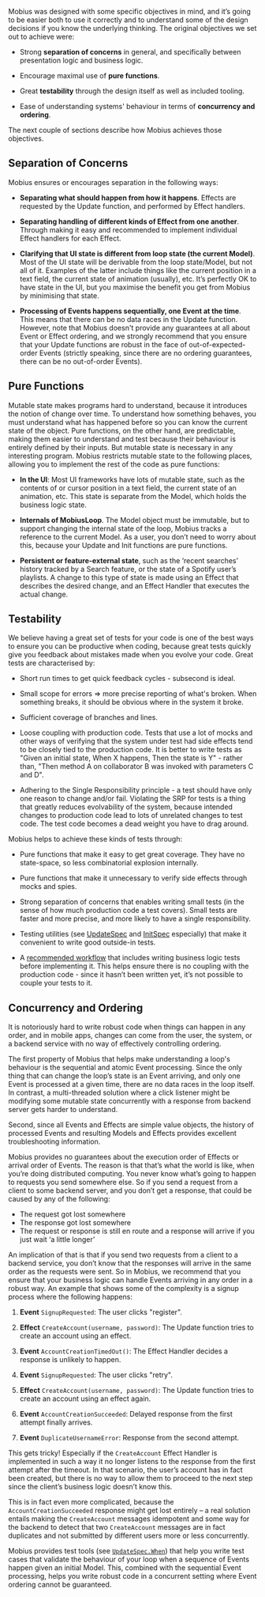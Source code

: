 Mobius was designed with some specific objectives in mind, and it’s going to be easier both to use it correctly and to understand some of the design decisions if you know the underlying thinking. The original objectives we set out to achieve were:

- Strong **separation of concerns** in general, and specifically between presentation logic and business logic.

- Encourage maximal use of **pure functions**.

- Great **testability** through the design itself as well as included tooling.

- Ease of understanding systems' behaviour in terms of **concurrency and ordering**.

The next couple of sections describe how Mobius achieves those objectives.

## Separation of Concerns
Mobius ensures or encourages separation in the following ways:

- **Separating what should happen from how it happens**. Effects are requested by the Update function, and performed by Effect handlers.

- **Separating handling of different kinds of Effect from one another**. Through making it easy and recommended to implement individual Effect handlers for each Effect.

- **Clarifying that UI state is different from loop state (the current Model)**. Most of the UI state will be derivable from the loop state/Model, but not all of it. Examples of the latter include things like the current position in a text field, the current state of animation (usually), etc. It’s perfectly OK to have state in the UI, but you maximise the benefit you get from Mobius by minimising that state.

- **Processing of Events happens sequentially, one Event at the time**. This means that there can be no data races in the Update function. However, note that Mobius doesn't provide any guarantees at all about Event or Effect ordering, and we strongly recommend that you ensure that your Update functions are robust in the face of out-of-expected-order Events (strictly speaking, since there are no ordering guarantees, there can be no out-of-order Events).

## Pure Functions
Mutable state makes programs hard to understand, because it introduces the notion of change over time. To understand how something behaves, you must understand what has happened before so you can know the current state of the object. Pure functions, on the other hand, are predictable, making them easier to understand and test because their behaviour is entirely defined by their inputs. But mutable state is necessary in any interesting program. Mobius restricts mutable state to the following places, allowing you to implement the rest of the code as pure functions:

- **In the UI**: Most UI frameworks have lots of mutable state, such as the contents of or cursor position in a text field, the current state of an animation, etc. This state is separate from the Model, which holds the business logic state.

- **Internals of MobiusLoop**. The Model object must be immutable, but to support changing the internal state of the loop, Mobius tracks a reference to the current Model. As a user, you don’t need to worry about this, because your Update and Init functions are pure functions.

- **Persistent or feature-external state**, such as the ‘recent searches’ history tracked by a Search feature, or the state of a Spotify user’s playlists. A change to this type of state is made using an Effect that describes the desired change, and an Effect Handler that executes the actual change.

## Testability
We believe having a great set of tests for your code is one of the best ways to ensure you can be productive when coding, because great tests quickly give you feedback about mistakes made when you evolve your code. Great tests are characterised by:

- Short run times to get quick feedback cycles - subsecond is ideal. 

- Small scope for errors => more precise reporting of what's broken. When something breaks, it should be obvious where in the system it broke.

- Sufficient coverage of branches and lines.

- Loose coupling with production code. Tests that use a lot of mocks and other ways of verifying that the system under test had side effects tend to be closely tied to the production code. It is better to write tests as "Given an initial state, When X happens, Then the state is Y" - rather than, "Then method A on collaborator B was invoked with parameters C and D".

- Adhering to the Single Responsibility principle - a test should have only one reason to change and/or fail. Violating the SRP for tests is a thing that greatly reduces evolvability of the system, because intended changes to production code lead to lots of unrelated changes to test code. The test code becomes a dead weight you have to drag around.

Mobius helps to achieve these kinds of tests through:
- Pure functions that make it easy to get great coverage. They have no state-space, so less combinatorial explosion internally.

- Pure functions that make it unnecessary to verify side effects through mocks and spies.

- Strong separation of concerns that enables writing small tests (in the sense of how much production code a test covers). Small tests are faster and more precise, and more likely to have a single responsibility.

- Testing utilities (see [UpdateSpec](../blob/master/mobius-test/src/main/java/com/spotify/mobius/test/UpdateSpec.java) and [InitSpec](../blob/master/mobius-test/src/main/java/com/spotify/mobius/test/InitSpec.java) especially) that make it convenient to write good outside-in tests.

- A [recommended workflow](The-Mobius-Workflow) that includes writing business logic tests before implementing it. This helps ensure there is no coupling with the production code - since it hasn’t been written yet, it’s not possible to couple your tests to it.

## Concurrency and Ordering
It is notoriously hard to write robust code when things can happen in any order, and in mobile apps, changes can come from the user, the system, or a backend service with no way of effectively controlling ordering.

The first property of Mobius that helps make understanding a loop's behaviour is the sequential and atomic Event processing. Since the only thing that can change the loop’s state is an Event arriving, and only one Event is processed at a given time, there are no data races in the loop itself. In contrast, a multi-threaded solution where a click listener might be modifying some mutable state concurrently with a response from backend server gets harder to understand.

Second, since all Events and Effects are simple value objects, the history of processed Events and resulting Models and Effects provides excellent troubleshooting information.

Mobius provides no guarantees about the execution order of Effects or arrival order of Events. The reason is that that’s what the world is like, when you’re doing distributed computing. You never know what’s going to happen to requests you send somewhere else. So if you send a request from a client to some backend server, and you don’t get a response, that could be caused by any of the following:

- The request got lost somewhere
- The response got lost somewhere
- The request or response is still en route and a response will arrive if you just wait ‘a little longer’

An implication of that is that if you send two requests from a client to a backend service, you don’t know that the responses will arrive in the same order as the requests were sent. So in Mobius, we recommend that you ensure that your business logic can handle Events arriving in any order in a robust way. An example that shows some of the complexity is a signup process where the following happens:

1. **Event** `SignupRequested`: The user clicks "register".

1. **Effect** `CreateAccount(username, password)`: The Update function tries to create an account using an effect.

1. **Event** `AccountCreationTimedOut()`: The Effect Handler decides a response is unlikely to happen.

1. **Event** `SignupRequested`: The user clicks "retry".

1. **Effect** `CreateAccount(username, password)`: The Update function tries to create an account using an effect again.

1. **Event** `AccountCreationSucceeded`: Delayed response from the first attempt finally arrives.

1. **Event** `DuplicateUsernameError`: Response from the second attempt.

This gets tricky! Especially if the `CreateAccount` Effect Handler is implemented in such a way it no longer listens to the response from the first attempt after the timeout. In that scenario, the user’s account has in fact been created, but there is no way to allow them to proceed to the next step since the client’s business logic doesn’t know this.

This is in fact even more complicated, because the `AccountCreationSucceeded` response might get lost entirely – a real solution entails making the `CreateAccount` messages idempotent and some way for the backend to detect that two `CreateAccount` messages are in fact duplicates and not submitted by different users more or less concurrently.

Mobius provides test tools (see [`UpdateSpec.When`](https://javadoc.io/page/com.spotify.mobius/mobius-test/latest/com/spotify/mobius/test/UpdateSpec.When.html)) that help you write test cases that validate the behaviour of your loop when a sequence of Events happen given an initial Model. This, combined with the sequential Event processing, helps you write robust code in a concurrent setting where Event ordering cannot be guaranteed.
